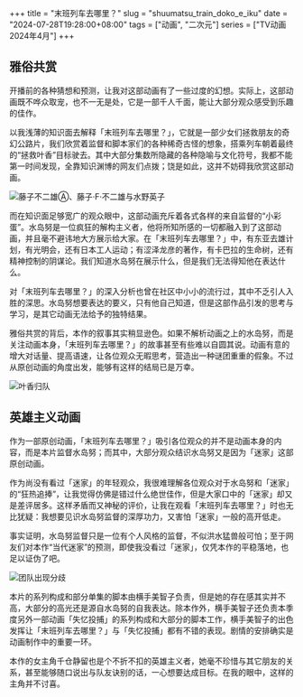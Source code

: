 +++
title = "末班列车去哪里？"
slug = "shuumatsu_train_doko_e_iku"
date = "2024-07-28T19:28:00+08:00"
tags = ["动画", "二次元"]
series = ["TV动画 2024年4月"]
+++
## 雅俗共赏
开播前的各种猜想和预测，让我对这部动画有了一些过度的幻想。实际上，这部动画既不哗众取宠，也不一无是处，它是一部千人千面，能让大部分观众感受到乐趣的佳作。

以我浅薄的知识面去解释「末班列车去哪里？」，它就是一部少女们拯救朋友的奇幻公路片，我们欣赏着监督和脚本家们的各种稀奇古怪的想象，搭乘列车朝着最终的“拯救叶香”目标驶去。其中大部分集数所隐藏的各种隐喻与文化符号，我都不能第一时间发现，全靠知识渊博的网友们点拨；饶是如此，这并不妨碍我欣赏这部动画。

![藤子不二雄Ⓐ、藤子·F·不二雄与水野英子](01.avif "藤子不二雄Ⓐ、藤子·F·不二雄与水野英子")

而在知识面足够宽广的观众眼中，这部动画充斥着各式各样的来自监督的“小彩蛋”。水岛努是一位疯狂的解构主义者，他将所知所感的一切都融入到了这部动画，并且毫不避讳地大方展示给大家。在「末班列车去哪里？」中，有东亚去雄计划，有光明会，还有日本工人运动；有涩泽龙彦的著作，有卡巴拉的生命树，还有精神控制的阴谋论。我们知道水岛努在展示什么，但是我们无法得知他在表达什么。

对「末班列车去哪里？」的深入分析也曾在社区中小小的流行过，其中不乏引人入胜的深思。水岛努想要表达的要义，只有他自己知道，但是这部作品引发的思考与学习，是其它动画无法给予的独特结果。

雅俗共赏的背后，本作的叙事其实稍显逊色。如果不解析动画之上的水岛努，而是关注动画本身，「末班列车去哪里？」的故事甚至有些难以自圆其说。动画有意的增大对话量、提高语速，让各位观众无暇思考，营造出一种谜团重重的假象。不过从原创动画的角度出发，能够有这样的结局已是万幸。

![叶香归队](02.avif "叶香归队")

## 英雄主义动画
作为一部原创动画，「末班列车去哪里？」吸引各位观众的并不是动画本身的内容，而是本片监督水岛努；而其中，大部分观众结识水岛努又是因为「迷家」这部原创动画。

作为尚没有看过「迷家」的年轻观众，我很难理解各位观众对于水岛努和「迷家」的“狂热追捧”，让我觉得仿佛是错过什么绝世佳作，但是大家口中的「迷家」却又是差评居多。这样矛盾而又神秘的评价，让我在观看「末班列车去哪里？」时也无比犹疑：我想要见识水岛努监督的深厚功力，又害怕「迷家」一般的高开低走。

事实证明，水岛努监督只是一位有个人风格的监督，不似洪水猛兽般可怕；至于网友们对本作“当代迷家”的预测，即使我没看过「迷家」，仅凭本作的平稳落地，也足以证伪了吧。

![团队出现分歧](03.avif "团队出现分歧")

本片的系列构成和部分单集的脚本由横手美智子负责，但是她的存在感其实并不高，大部分的高光还是源自水岛努的自我表达。除本作外，横手美智子还负责本季度另外一部动画「失忆投捕」的系列构成和大部分的脚本工作，横手美智子的出色发挥让「末班列车去哪里？」与「失忆投捕」都有不错的表现。剧情的安排确实是动画制作中的重要一环。

本作的女主角千仓静留也是个不折不扣的英雄主义者，她毫不珍惜与其它朋友的关系，甚至能够随口说出与队友诀别的话，一心想要达成目标。在我的眼中，这样的主角并不讨喜。
